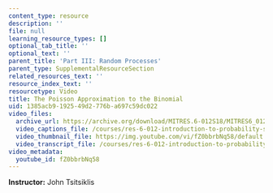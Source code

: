 ```yaml
---
content_type: resource
description: ''
file: null
learning_resource_types: []
optional_tab_title: ''
optional_text: ''
parent_title: 'Part III: Random Processes'
parent_type: SupplementalResourceSection
related_resources_text: ''
resource_index_text: ''
resourcetype: Video
title: The Poisson Approximation to the Binomial
uid: 1385acb9-1925-49d2-776b-a697c59dc022
video_files:
  archive_url: https://archive.org/download/MITRES.6-012S18/MITRES6_012S18_L21-10_300k.mp4
  video_captions_file: /courses/res-6-012-introduction-to-probability-spring-2018/988f457f9d275243b65cb8cb7ee3eb78_fZ0bbrbNq58.vtt
  video_thumbnail_file: https://img.youtube.com/vi/fZ0bbrbNq58/default.jpg
  video_transcript_file: /courses/res-6-012-introduction-to-probability-spring-2018/f1f3d8c7a20d92343d9bd510c2f0a878_fZ0bbrbNq58.pdf
video_metadata:
  youtube_id: fZ0bbrbNq58
---
```


**Instructor:** John Tsitsiklis